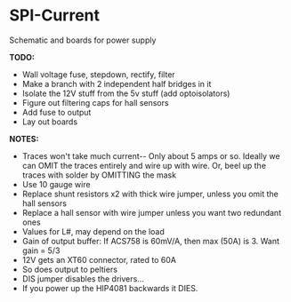# SPI-Current
Schematic and boards for power supply  

**TODO:**  
* Wall voltage fuse, stepdown, rectify, filter
* Make a branch with 2 independent half bridges in it
* Isolate the 12V stuff from the 5v stuff (add optoisolators)
* Figure out filtering caps for hall sensors
* Add fuse to output
* Lay out boards  


**NOTES:** 
* Traces won't take much current-- Only about 5 amps or so. Ideally we can OMIT the traces entirely and wire up with wire. Or, beel up the traces with solder by OMITTING the mask
* Use 10 gauge wire
* Replace shunt resistors x2 with thick wire jumper, unless you omit the hall sensors
* Replace a hall sensor with wire jumper unless you want two redundant ones
* Values for L#, may depend on the load
* Gain of output buffer: If ACS758 is 60mV/A, then max (50A) is 3. Want gain = 5/3
* 12V gets an XT60 connector, rated to 60A
* So does output to peltiers
* DIS jumper disables the drivers...
* If you power up the HIP4081 backwards it DIES.




